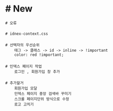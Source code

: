 # # New
    # 오류

####
    # idnex-context.css 
####
    # 선택자의 우선순위
        태그 -> 클래스 -> id -> inline -> !important
        color: red !important;
####

    # 인덱스 페이지 작업
        로그인 , 회원가입 창 추가

####
    # 추가할거
        회원가입 모달
        인덱스 페이지 중앙 검색바 꾸미기
        스크롤 페이지단위 방식으로 수정
        로고 고치기
        
    
####